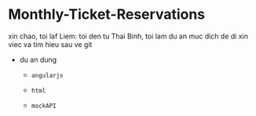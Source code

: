 # Monthly-Ticket-Reservations


xin chao, toi laf Liem: toi den tu Thai Binh, toi lam du an muc dich de di xin viec va tim hieu sau ve git

- du an dung

    - `angularjs`

    - `html`

    - `mockAPI`

